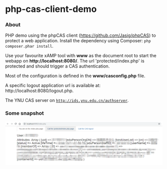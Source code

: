 # php-cas-client-demo


### About
PHP demo using the phpCAS client (https://github.com/Jasig/phpCAS) to protect a web application. Install the dependency using Composer: `php composer.phar install`.

Use your favourite xAMP tool with **www** as the document root to start the webapp on **http://localhost:8080/**. The url 'protected/index.php' is protected and should trigger a CAS authentication.

Most of the configuration is defined in the **www/casconfig.php** file.

A specific logout application url is available at: http://localhost:8080/logout.php.

The YNU CAS server on [`http://ids.ynu.edu.cn/authserver`](http://ids.ynu.edu.cn/authserver).

### Some snapshot
![](./snapshot.png)
